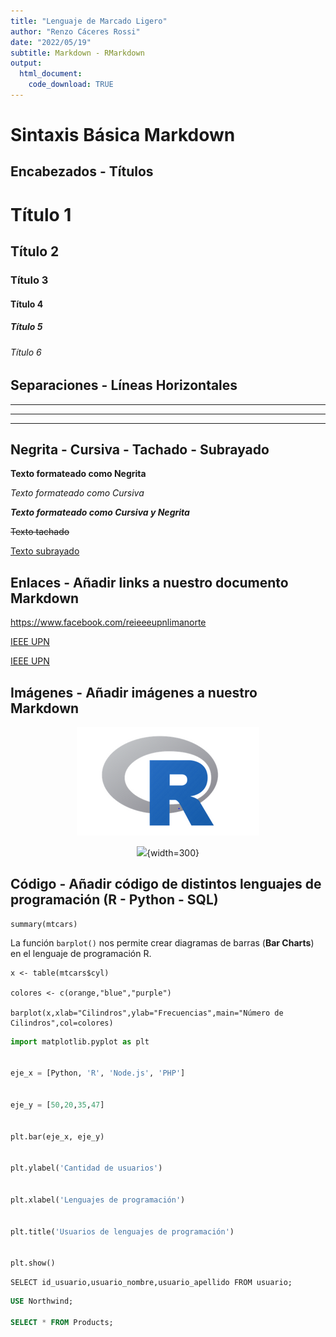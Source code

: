 ```yaml
---
title: "Lenguaje de Marcado Ligero"
author: "Renzo Cáceres Rossi"
date: "2022/05/19"
subtitle: Markdown - RMarkdown
output:
  html_document:
    code_download: TRUE
---
```


<!-- Añadir comentarios a nuestro documento Markdown - HTML Tags -->

# Sintaxis Básica Markdown

## Encabezados - Títulos

# Título 1
## Título 2
### Título 3
#### Título 4
##### Título 5
###### Título 6


## Separaciones - Líneas Horizontales

---

***

---


## Negrita - Cursiva - Tachado - Subrayado


**Texto formateado como Negrita**

*Texto formateado como Cursiva*

***Texto formateado como Cursiva y Negrita***


~~Texto tachado~~

<u>Texto subrayado</u> <!--HTML Tags-->


## Enlaces - Añadir links a nuestro documento Markdown

<https://www.facebook.com/reieeeupnlimanorte>

[IEEE UPN](https://www.facebook.com/reieeeupnlimanorte)

[IEEE UPN](https://www.facebook.com/reieeeupnlimanorte "Ingresar IEEE UPN")



## Imágenes  - Añadir imágenes a nuestro Markdown

<center>

![](logo_r.png)


![](https://d33wubrfki0l68.cloudfront.net/aee91187a9c6811a802ddc524c3271302893a149/a7003/images/bandthree2.png){width=300}

</center>


## Código - Añadir código de distintos lenguajes de programación (R - Python - SQL)


    summary(mtcars)
    
La función `barplot()` nos permite crear diagramas de barras (**Bar Charts**) en el lenguaje de programación R.    

```
x <- table(mtcars$cyl)

colores <- c(orange,"blue","purple")

barplot(x,xlab="Cilindros",ylab="Frecuencias",main="Número de Cilindros",col=colores)

```

```Python
import matplotlib.pyplot as plt
 

eje_x = [Python, 'R', 'Node.js', 'PHP']
 

eje_y = [50,20,35,47]
 

plt.bar(eje_x, eje_y)
 

plt.ylabel('Cantidad de usuarios')
 

plt.xlabel('Lenguajes de programación')
 

plt.title('Usuarios de lenguajes de programación')
 

plt.show()

```

    SELECT id_usuario,usuario_nombre,usuario_apellido FROM usuario;
    
```sql
USE Northwind;

SELECT * FROM Products;
```

